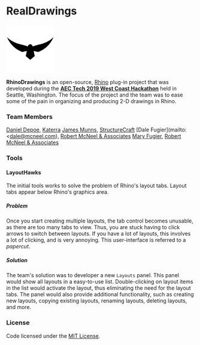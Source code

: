 # RealDrawings

<img width="128" height="128" src="https://github.com/dalefugier/RealDrawings/raw/master/Resources/final_hawk_256.png">

**RhinoDrawings** is an open-source, [Rhino](https://www.rhino3d.com/) plug-in project that was developed during the [**AEC Tech 2019 West Coast Hackathon**](http://core.thorntontomasetti.com/event/aec-tech-2019-seattle/) held in Seattle, Washington. The focus of the project and the team was to ease some of the pain in organizing and producing 2-D drawings in Rhino.

### Team Members

[Daniel Depoe](mailto:daniel.depoe@katerra.com), [Katerra](https://katerra.com/)
[James Munns](mailto:jmunns@structurecraft.com> ), [StructureCraft](https://structurecraft.com/)
[Dale Fugier](mailto: <dale@mcneel.com), [Robert McNeel & Associates](https://www.rhino3d.com/)
[Mary Fugier](mailto:mary@mcneel.com), [Robert McNeel & Associates](https://www.rhino3d.com/)

### Tools

#### LayoutHawks

The initial tools works to solve the problem of Rhino's layout tabs. Layout tabs appear below Rhino's graphics area.

##### Problem

Once you start creating multiple layouts, the tab control becomes unusable, as there are too many tabs to view. Thus, you are stuck having to click arrows to switch between layouts. If you have a lot of layouts, this involves a lot of clicking, and is very annoying. This user-interface is referred to a *papercut*.

##### Solution

The team's solution was to developer a new `Layouts` panel. This panel would show all layouts in a easy-to-use list. Double-clicking on layout items in the list would activate the layout, thus eliminating the need for the layout tabs. The panel would also provide additional functionality, such as creating new layouts, copying existing layouts, renaming layouts, deleting layouts, and more.

### License

Code licensed under the [MIT License](https://github.com/dalefugier/RealDrawings/blob/master/LICENSE).

